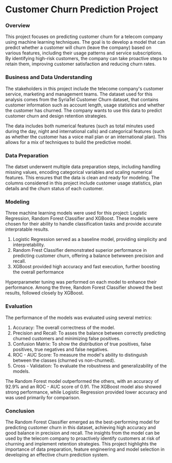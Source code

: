 # Customer Churn Prediction Project

### Overview

This project focuses on predicting customer churn for a telecom company using machine learning techniques. The goal is to develop a model that can predict whether a customer will churn (leave the company) based on various features, including their usage patterns and service subscriptions. By identifying high-risk customers, the company can take proactive steps to retain them, improving customer satisfaction and reducing churn rates.

### Business and Data Understanding

The stakeholders in this project include the telecome company's customer service, marketing and management teams. The dataset used for this analysis comes from the SyriaTel Customer Churn dataset, that contains customer information such as account length, usage statistics and whether the customer has churned. The company wants to use this data to predict customer churn and design retention strategies.

The data includes both numerical features (such as total minutes used during the day, night and international calls) and categorical features (such as whether the customer has a voice mail plan or an international plan). This allows for a mix of techniques to build the predictive model.

### Data Preparation

The datset underwent multiple data preparation steps, including handling missing values, encoding categorical variables and scaling numerical features. This ensures that the data is clean and ready for modeling. The columns considered in this project include customer usage statistics, plan details and the churn status of each customer.

### Modeling

Three machine learning models were used for this project: Logistic Regression, Random Forest Classifier and XGBoost. These models were chosen for their ability to handle classification tasks and provide accurate interpratable results.

1. Logistic Regression served as a baseline model, providing simplicity and interpretability.
2. Random Frest Classifier demonstrated superior performance in predicting customer churn, offering a balance betwween precision and recall.
3. XGBoost provided high accuracy and fast execution, further boosting the overall performance

Hyperparameter tuning was performed on each model to enhance their performance. Among the three, Random Forest Classifier showed the best results, followed closely by XGBoost.

### Evaluation

The performance of the models was evaluated using several metrics:

1. Accuracy: The overall correctness of the model.
2. Precision and Recall: To asses the balance between correctly predicting churned customers and minimizing false positives.
3. Confusion Matrix: To show the distribution of true positives, false positives, true negatives and false negatives.
4. ROC - AUC Score: To measure the model's ability to distinguish between the classes (churned vs non-churned).
5. Cross - Validation: To evaluate the robustness and generalizability of the models.

The Random Forest model outperformed the others, with an accuracy of 92.9% and an ROC - AUC score of 0.91. The XGBoost model also showed strong  performance, while Logistic Regression provided lower accuracy and was used primarily for comparison.

### Conclusion 

The Random Forest Classifier emerged as the best-performing model for predicting customer churn in this dataset, achieving high accuracy and good balance in precision and recall. The insights from the model can be used by the telecom company to proactively identify customers at risk of churning and implement retention strategies. This project highlights the importance of data preparation, feature engineering and model selection in developing an effective churn prediction system.
